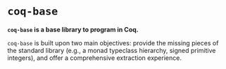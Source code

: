 # `coq-base`

**`coq-base` is a base library to program in Coq.**

`coq-base` is built upon two main objectives: provide the missing
pieces of the standard library (e.g., a monad typeclass hierarchy,
signed primitive integers), and offer a comprehensive extraction
experience.
